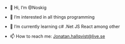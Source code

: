 - 👋 Hi, I’m @Noskig

- 👀 I’m interested in all things programming

- 🌱 I’m currently learning c# .Net JS React among other

- 📫 How to reach me: Jonatan.hallqvist@live.se
